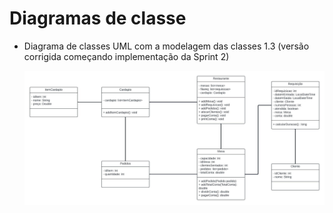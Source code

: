 # Diagramas de classe


* Diagrama de classes UML com a modelagem das classes 1.3 (versão corrigida começando implementação da Sprint 2)


   ![Diagrama UML](https://github.com/DisciplinasProgramacao/lpm-projeto2024-1-advanced-group/blob/diagramaUML/docs/diagramas/UML%20diagrams.jpeg?raw=true)
   

